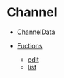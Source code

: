 
# Channel

- [ChannelData](https://github.com/Org08/sdb-nexus/blob/master/docs/API/SrAPI/ChannelData.md)

- [Fuctions](https://github.com/Org08/sdb-nexus/blob/master/docs/API/SrAPI/ChannelFunctions.md)
  - [edit](https://github.com/Org08/sdb-nexus/blob/master/docs/API/SrAPI/ChannelFunctions.md#edit)
  - [list](https://github.com/Org08/sdb-nexus/blob/master/docs/API/SrAPI/ChannelFunctions.md#list)

